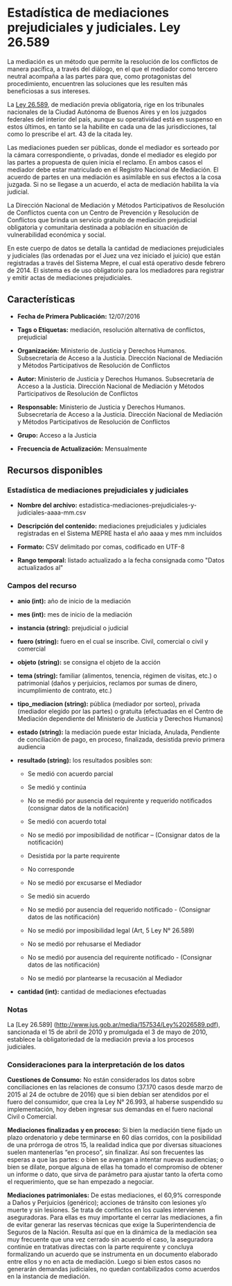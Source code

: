 Estadística de mediaciones prejudiciales y judiciales. Ley 26.589
=================================================================

La mediación es un método que permite la resolución de los conflictos de manera pacífica, a través del diálogo, en el que el mediador como tercero neutral acompaña a las partes para que, como protagonistas del procedimiento, encuentren las soluciones que les resulten más beneficiosas a sus intereses.

La  [Ley 26.589](http://www.jus.gob.ar/media/157534/Ley%2026589.pdf), de mediación previa obligatoria, rige en los tribunales nacionales de la Ciudad Autónoma de Buenos Aires y en los juzgados federales del interior del país, aunque su operatividad está en suspenso en estos últimos, en tanto se la habilite en cada una de las jurisdicciones, tal como lo prescribe el art. 43 de la citada ley.

Las mediaciones pueden ser públicas, donde el mediador es sorteado por la cámara correspondiente, o privadas, donde el mediador es elegido por las partes a propuesta de quien inicia el reclamo. En ambos casos el mediador debe estar matriculado en el Registro Nacional de Mediación. El acuerdo de partes en una mediación es asimilable en sus efectos a la cosa juzgada. Si no se llegase a un acuerdo, el acta de mediación habilita la vía judicial. 

La Dirección Nacional de Mediación y Métodos Participativos de Resolución de Conflictos cuenta con un Centro de Prevención y Resolución de Conflictos que brinda un servicio gratuito de mediación prejudicial obligatoria y comunitaria destinada a población en situación de vulnerabilidad económica y social.

En este cuerpo de datos se detalla la cantidad de mediaciones prejudiciales y judiciales (las ordenadas por el Juez una vez iniciado el juicio) que están registradas a través del Sistema Mepre, el cual está operativo desde febrero de 2014. El sistema es de uso obligatorio para los mediadores para registrar y emitir actas de mediaciones prejudiciales.

Características
---------------

-   **Fecha de Primera Publicación:** 12/07/2016

-   **Tags o Etiquetas:** mediación, resolución alternativa de conflictos, prejudicial

-   **Organización:** Ministerio de Justicia y Derechos Humanos. Subsecretaría de Acceso a la Justicia. Dirección Nacional de Mediación y Métodos Participativos de Resolución de Conflictos

-   **Autor:** Ministerio de Justicia y Derechos Humanos. Subsecretaría de Acceso a la Justicia. Dirección Nacional de Mediación y Métodos Participativos de Resolución de Conflictos

-   **Responsable:** Ministerio de Justicia y Derechos Humanos. Subsecretaría de Acceso a la Justicia. Dirección Nacional de Mediación y Métodos Participativos de Resolución de Conflictos

-   **Grupo:** Acceso a la Justicia

-   **Frecuencia de Actualización:** Mensualmente

Recursos disponibles
--------------------

### Estadística de mediaciones prejudiciales y judiciales

-   **Nombre del archivo:** estadistica-mediaciones-prejudiciales-y-judiciales-aaaa-mm.csv

-   **Descripción del contenido:** mediaciones prejudiciales y judiciales registradas en el Sistema MEPRE hasta el año aaaa y mes mm incluidos

-   **Formato:** CSV delimitado por comas, codificado en UTF-8

-   **Rango temporal:** listado actualizado a la fecha consignada como "Datos actualizados al"

### Campos del recurso

-   **anio (int):** año de inicio de la mediación

-   **mes (int):** mes de inicio de la mediación

-   **instancia (string):** prejudicial o judicial

-   **fuero (string):** fuero en el cual se inscribe. Civil, comercial o civil y comercial

-   **objeto (string):** se consigna el objeto de la acción

-   **tema (string):** familiar (alimentos, tenencia, régimen de visitas, etc.) o patrimonial (daños y perjuicios, reclamos por sumas de dinero, incumplimiento de contrato, etc.)

-   **tipo_mediacion (string):** pública (mediador por sorteo), privada (mediador elegido por las partes) o gratuita (efectuadas en el Centro de Mediación dependiente del Ministerio de Justicia y Derechos Humanos)

-   **estado (string):** la mediación puede estar Iniciada, Anulada, Pendiente de conciliación de pago, en proceso, finalizada, desistida previo primera audiencia

-   **resultado (string):** los resultados posibles son: 

	- Se medió con acuerdo parcial
	
	- Se medió y continúa
	
	- No se medió por ausencia del requirente y requerido notificados (consignar datos de la notificación)
	
	- Se medió con acuerdo total
	
	- No se medió por imposibilidad de notificar – (Consignar datos de la notificación)
	
	- Desistida por la parte requirente
	
	- No corresponde
	
	- No se medió por excusarse el Mediador
	
	- Se medió sin acuerdo
	
	- No se medió por ausencia del requerido notificado - (Consignar datos de las notificación)
	
	- No se medió por imposibilidad legal (Art, 5 Ley N° 26.589)
	
	- No se medió por rehusarse el Mediador
	
	- No se medió por ausencia del requirente notificado - (Consignar datos de las notificación)
	
	- No se medió por plantearse la recusación al Mediador
	
-   **cantidad (int):** cantidad de mediaciones efectuadas

### Notas

La [Ley 26.589] (http://www.jus.gob.ar/media/157534/Ley%2026589.pdf), sancionada el 15 de abril de 2010 y promulgada el 3 de mayo de 2010,  establece la obligatoriedad de la mediación previa a los procesos judiciales. 

### Consideraciones para la interpretación de los datos

**Cuestiones de Consumo:** No están considerados los datos sobre conciliaciones en las relaciones de consumo (37.170 casos desde marzo de 2015 al 24 de octubre de 2016) que si bien debían ser atendidos por el fuero del consumidor, que crea la Ley N° 26.993, al haberse suspendido su implementación, hoy deben ingresar sus demandas en el fuero nacional Civil o Comercial.

**Mediaciones finalizadas y en proceso:** Si bien la mediación tiene fijado un plazo ordenatorio y debe terminarse en 60 días corridos, con la posibilidad de una prórroga de otros 15, la realidad indica que por diversas situaciones suelen mantenerlas “en proceso”, sin finalizar. Así son frecuentes las esperas a que las partes: o bien se avengan a intentar nuevas audiencias; o bien se dilate, porque alguna de ellas ha tomado el compromiso de obtener un informe o dato, que sirva de parámetro para ajustar tanto la oferta como el  requerimiento, que se han empezado a negociar.

**Mediaciones patrimoniales:** De estas mediaciones, el 60,9% corresponde a Daños y Perjuicios (genérico); acciones de tránsito con lesiones y/o muerte y sin lesiones. Se trata de conflictos en los cuales intervienen aseguradoras. Para ellas es muy importante el cerrar las mediaciones, a fin de evitar generar las reservas técnicas que exige la Superintendencia de Seguros de la Nación. Resulta así que en la dinámica de la mediación sea muy frecuente que una vez cerrado sin acuerdo el caso, la aseguradora continúe en tratativas directas con la parte requirente y concluya formalizando un acuerdo que se instrumenta en un documento elaborado entre ellos y no en acta de mediación.  Luego si bien estos casos no generarán demandas judiciales, no quedan contabilizados como acuerdos en la instancia de mediación. 
